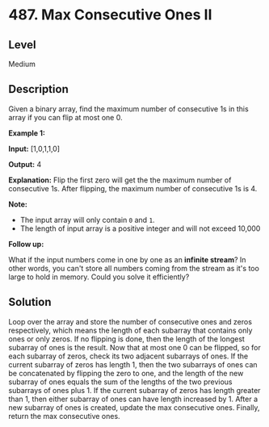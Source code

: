 # 487. Max Consecutive Ones II
## Level
Medium

## Description
Given a binary array, find the maximum number of consecutive 1s in this array if you can flip at most one 0.

**Example 1:**

**Input:** [1,0,1,1,0]

**Output:** 4

**Explanation:** Flip the first zero will get the the maximum number of consecutive 1s. After flipping, the maximum number of consecutive 1s is 4.

**Note:**

* The input array will only contain `0` and `1`.
* The length of input array is a positive integer and will not exceed 10,000

**Follow up:**

What if the input numbers come in one by one as an **infinite stream**? In other words, you can't store all numbers coming from the stream as it's too large to hold in memory. Could you solve it efficiently?

## Solution
Loop over the array and store the number of consecutive ones and zeros respectively, which means the length of each subarray that contains only ones or only zeros. If no flipping is done, then the length of the longest subarray of ones is the result. Now that at most one 0 can be flipped, so for each subarray of zeros, check its two adjacent subarrays of ones. If the current subarray of zeros has length 1, then the two subarrays of ones can be concatenated by flipping the zero to one, and the length of the new subarray of ones equals the sum of the lengths of the two previous subarrays of ones plus 1. If the current subarray of zeros has length greater than 1, then either subarray of ones can have length increased by 1. After a new subarray of ones is created, update the max consecutive ones. Finally, return the max consecutive ones.
